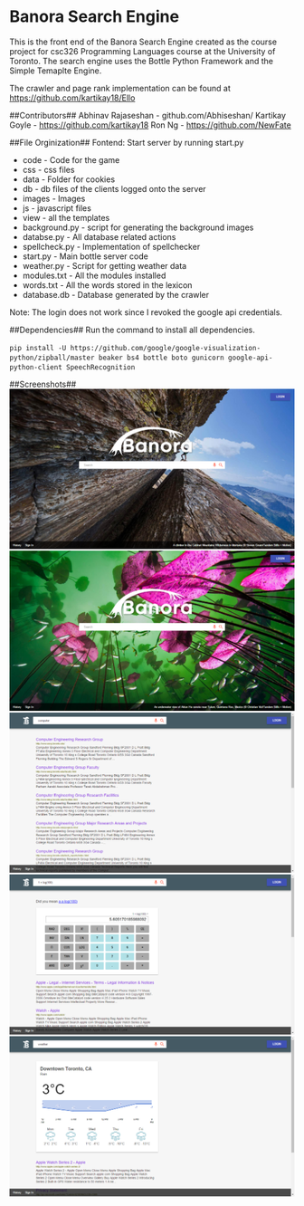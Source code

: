 # Banora Search Engine

This is the front end of the Banora Search Engine created as the course project for csc326 Programming Languages course at the University of Toronto. The search engine uses the Bottle Python Framework and the Simple Temaplte Engine. 

The crawler and page rank implementation can be found at https://github.com/kartikay18/Ello 

##Contributors##
Abhinav Rajaseshan - github.com/Abhiseshan/
Kartikay Goyle - https://github.com/kartikay18
Ron Ng - https://github.com/NewFate

##File Orginization##
Fontend: Start server by running start.py
 * code - Code for the game
 * css - css files
 * data - Folder for cookies
 * db - db files of the clients logged onto the server
 * images - Images
 * js - javascript files
 * view - all the templates
 * background.py - script for generating the background images
 * databse.py - All database related actions
 * spellcheck.py - Implementation of spellchecker
 * start.py - Main bottle server code
 * weather.py - Script for getting weather data
 * modules.txt - All the modules installed
 * words.txt - All the words stored in the lexicon
 * database.db - Database generated by the crawler
 
Note: The login does not work since I revoked the google api credentials.
 
##Dependencies##
Run the command to install all dependencies.

`pip install -U https://github.com/google/google-visualization-python/zipball/master beaker bs4 bottle boto gunicorn google-api-python-client SpeechRecognition`
 
##Screenshots## 
![Alt](/screenshots/1.png "Title")
![Alt](/screenshots/5.png "Title")
![Alt](/screenshots/2.png "Title")
![Alt](/screenshots/3.png "Title")
![Alt](/screenshots/4.png "Title")
